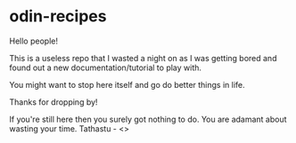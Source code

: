 # odin-recipes

Hello people!

This is a useless repo that I wasted a night on as I was getting bored and found out a new documentation/tutorial to play with.

You might want to stop here itself and go do better things in life.

Thanks for dropping by!

If you're still here then you surely got nothing to do. You are adamant about wasting your time. Tathastu - <> 